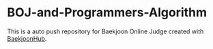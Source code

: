 # BOJ-and-Programmers-Algorithm
This is a auto push repository for Baekjoon Online Judge created with [BaekjoonHub](https://github.com/BaekjoonHub/BaekjoonHub).
